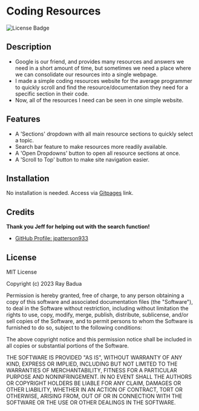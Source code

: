# Coding Resources

![License Badge](https://img.shields.io/github/license/epicasino/Coding-Resources
)

## Description

- Google is our friend, and provides many resources and answers we need in a short amount of time, but sometimes we need a place where we can consolidate our resources into a single webpage.
- I made a simple coding resources website for the average programmer to quickly scroll and find the resource/documentation they need for a specific section in their code.
- Now, all of the resources I need can be seen in one simple website.

## Features

- A 'Sections' dropdown with all main resource sections to quickly select a topic.
- Search bar feature to make resources more readily available.
- A 'Open Dropdowns' button to open all resource sections at once.
- A 'Scroll to Top' button to make site navigation easier.

## Installation

No installation is needed. Access via [Gitpages](https://epicasino.github.io/Coding-Resources/) link.

## Credits

**Thank you Jeff for helping out with the search function!**

- [GitHub Profile: jpatterson933](https://github.com/jpatterson933)

## License

MIT License

Copyright (c) 2023 Ray Badua

Permission is hereby granted, free of charge, to any person obtaining a copy
of this software and associated documentation files (the "Software"), to deal
in the Software without restriction, including without limitation the rights
to use, copy, modify, merge, publish, distribute, sublicense, and/or sell
copies of the Software, and to permit persons to whom the Software is
furnished to do so, subject to the following conditions:

The above copyright notice and this permission notice shall be included in all
copies or substantial portions of the Software.

THE SOFTWARE IS PROVIDED "AS IS", WITHOUT WARRANTY OF ANY KIND, EXPRESS OR
IMPLIED, INCLUDING BUT NOT LIMITED TO THE WARRANTIES OF MERCHANTABILITY,
FITNESS FOR A PARTICULAR PURPOSE AND NONINFRINGEMENT. IN NO EVENT SHALL THE
AUTHORS OR COPYRIGHT HOLDERS BE LIABLE FOR ANY CLAIM, DAMAGES OR OTHER
LIABILITY, WHETHER IN AN ACTION OF CONTRACT, TORT OR OTHERWISE, ARISING FROM,
OUT OF OR IN CONNECTION WITH THE SOFTWARE OR THE USE OR OTHER DEALINGS IN THE
SOFTWARE.
